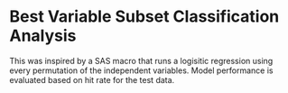 # Best Variable Subset Classification Analysis

This was inspired by a SAS macro that runs a logisitic regression using every permutation of the independent variables. 
Model performance is evaluated based on hit rate for the test data.
